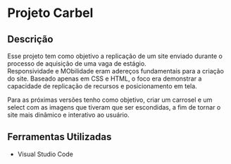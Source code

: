# Projeto Carbel

## Descrição

Esse projeto tem como objetivo a replicação de um site enviado durante o processo de aquisição de uma vaga de estágio.<br>Responsividade e MObilidade eram adereços fundamentais para a criação do site. Baseado apenas em CSS e HTML, o foco era demonstrar a capacidade de replicação de recursos e posicionamento em tela.

Para as próximas versões tenho como objetivo, criar um carrosel e um select com as imagens que tiveram que ser escondidas, a fim de tornar o site mais dinâmico e interativo ao usuário.

## Ferramentas Utilizadas

- Visual Studio Code